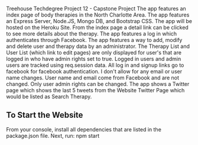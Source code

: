 Treehouse Techdegree Project 12 - Capstone Project
The app features an index page of body therapies in the North Charlotte Area.
The app features an Express Server, Node.JS, Mongo DB, and Bootstrap CSS.
The app will be hosted on the Heroku Site.
From the index page a detail link can be clicked to see more details about
the therapy. The app features a log in which authenticates through Facebook.
The app features a way to add, modify and delete user and therapy data by an administrator.
The Therapy List and User List (which link to edit pages) are only displayed for user's that are 
logged in who have admin rights set to true.
Logged in users and admin users are tracked using req.session data.
All log in and signup links go to facebook for facebook authentication.
I don't allow for any email or user name changes. User name and email come
from Facebook and are not changed. Only user admin rights can be changed. 
The app shows a Twitter page which shows the last 5 tweets from the 
Website Twitter Page which would be listed as Search Therapy.

## To Start the Website
From your console, install all dependencies that are listed
in the package.json file.
Next, run: npm start

